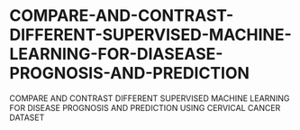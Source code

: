 # COMPARE-AND-CONTRAST-DIFFERENT-SUPERVISED-MACHINE-LEARNING-FOR-DIASEASE-PROGNOSIS-AND-PREDICTION
COMPARE AND CONTRAST DIFFERENT SUPERVISED MACHINE LEARNING FOR DISEASE PROGNOSIS AND PREDICTION USING CERVICAL CANCER DATASET
